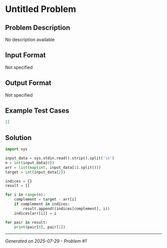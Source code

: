 # Untitled Problem

## Problem Description
No description available

## Input Format
Not specified

## Output Format
Not specified

## Example Test Cases
```json
[]
```

## Solution
```python
import sys

input_data = sys.stdin.read().strip().split('\n')
n = int(input_data[0])
arr = list(map(int, input_data[1].split()))
target = int(input_data[2])

indices = {}
result = []

for i in range(n):
    complement = target - arr[i]
    if complement in indices:
        result.append((indices[complement], i))
    indices[arr[i]] = i

for pair in result:
    print(pair[0], pair[1])
```

---
*Generated on 2025-07-29 - Problem #1*
